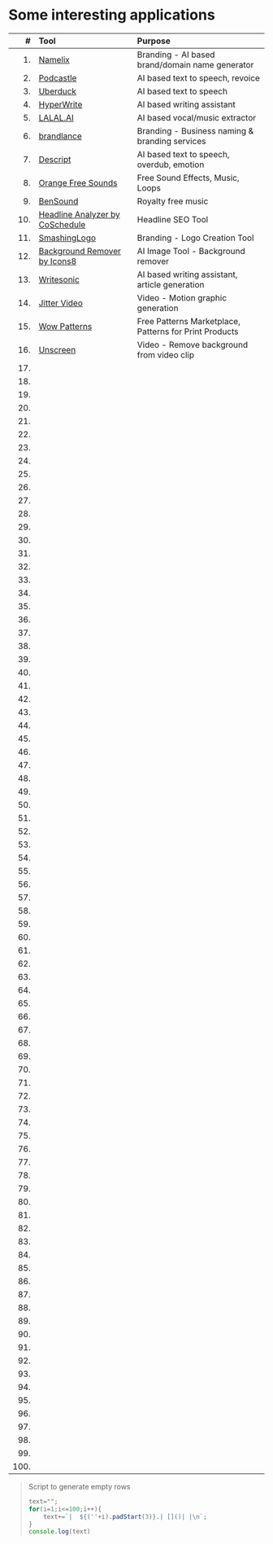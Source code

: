 Some interesting applications
=============================

|    # | Tool                               | Purpose                                     |
|-----:|:-----------------------------------|:--------------------------------------------|
|    1.| [Namelix](https://namelix.com/)    | Branding - AI based brand/domain name generator        |
|    2.| [Podcastle](https://podcastle.ai/) | AI based text to speech, revoice            |
|    3.| [Uberduck](https://uberduck.ai/)   | AI based text to speech                     |
|    4.| [HyperWrite](https://hyperwriteai.com/)| AI based writing assistant              |
|    5.| [LALAL.AI](https://www.lalal.ai/)  | AI based vocal/music extractor              |
|    6.| [brandlance](https://brandlance.com/)| Branding - Business naming & branding services       |
|    7.| [Descript](https://www.descript.com/)| AI based text to speech, overdub, emotion |
|    8.| [Orange Free Sounds](https://orangefreesounds.com/)| Free Sound Effects, Music, Loops |
|    9.| [BenSound](https://www.bensound.com/)| Royalty free music |
|   10.| [Headline Analyzer by CoSchedule](https://coschedule.com/headline-analyzer)| Headline SEO Tool |
|   11.| [SmashingLogo](https://smashinglogo.com/)| Branding - Logo Creation Tool|
|   12.| [Background Remover by Icons8](https://icons8.com/bgremover)| AI Image Tool - Background remover |
|   13.| [Writesonic](https://app.writesonic.com/)| AI based writing assistant, article generation |
|   14.| [Jitter Video](https://jitter.video/)| Video - Motion graphic generation |
|   15.| [Wow Patterns](https://www.wowpatterns.com/)| Free Patterns Marketplace, Patterns for Print Products |
|   16.| [Unscreen](https://www.unscreen.com/)| Video - Remove background from video clip |
|   17.| []()| |
|   18.| []()| |
|   19.| []()| |
|   20.| []()| |
|   21.| []()| |
|   22.| []()| |
|   23.| []()| |
|   24.| []()| |
|   25.| []()| |
|   26.| []()| |
|   27.| []()| |
|   28.| []()| |
|   29.| []()| |
|   30.| []()| |
|   31.| []()| |
|   32.| []()| |
|   33.| []()| |
|   34.| []()| |
|   35.| []()| |
|   36.| []()| |
|   37.| []()| |
|   38.| []()| |
|   39.| []()| |
|   40.| []()| |
|   41.| []()| |
|   42.| []()| |
|   43.| []()| |
|   44.| []()| |
|   45.| []()| |
|   46.| []()| |
|   47.| []()| |
|   48.| []()| |
|   49.| []()| |
|   50.| []()| |
|   51.| []()| |
|   52.| []()| |
|   53.| []()| |
|   54.| []()| |
|   55.| []()| |
|   56.| []()| |
|   57.| []()| |
|   58.| []()| |
|   59.| []()| |
|   60.| []()| |
|   61.| []()| |
|   62.| []()| |
|   63.| []()| |
|   64.| []()| |
|   65.| []()| |
|   66.| []()| |
|   67.| []()| |
|   68.| []()| |
|   69.| []()| |
|   70.| []()| |
|   71.| []()| |
|   72.| []()| |
|   73.| []()| |
|   74.| []()| |
|   75.| []()| |
|   76.| []()| |
|   77.| []()| |
|   78.| []()| |
|   79.| []()| |
|   80.| []()| |
|   81.| []()| |
|   82.| []()| |
|   83.| []()| |
|   84.| []()| |
|   85.| []()| |
|   86.| []()| |
|   87.| []()| |
|   88.| []()| |
|   89.| []()| |
|   90.| []()| |
|   91.| []()| |
|   92.| []()| |
|   93.| []()| |
|   94.| []()| |
|   95.| []()| |
|   96.| []()| |
|   97.| []()| |
|   98.| []()| |
|   99.| []()| |
|  100.| []()| |

> Script to generate empty rows
> ```javascript
> text="";
> for(i=1;i<=100;i++){
>     text+=`|  ${(''+i).padStart(3)}.| []()| |\n`;
> }
> console.log(text)
> ```
